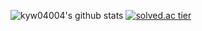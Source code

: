 ![kyw04004's github stats](https://github-readme-stats.vercel.app/api?username=kyw04004&show_icons=true)
[![solved.ac tier](http://mazassumnida.wtf/api/generate_badge?boj=kyw04004)](https://solved.ac/kyw04004)
